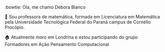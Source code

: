  :bowtie: Ola, me chamo Debora Blanco

:blue_book: Sou professora de matemática, formada em Licenciatura em Matemática pela Universidade Tecnológica Federal do Paraná campus de Cornélio Procópio. 

:house: Atualmente moro em Londrina e estou participando do grupo Formadores em Ação Pensamento Computacional
